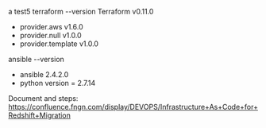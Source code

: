 a test5
terraform --version
Terraform v0.11.0
+ provider.aws v1.6.0
+ provider.null v1.0.0
+ provider.template v1.0.0

ansible --version  
+ ansible 2.4.2.0  
+ python version = 2.7.14

Document and steps:
https://confluence.fngn.com/display/DEVOPS/Infrastructure+As+Code+for+Redshift+Migration
